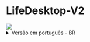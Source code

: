 # LifeDesktop-V2
<img src="https://share.creavite.co/68054be48bd3b02a647afaa1.gifautoplay=1">

<details>
  <summary>Versão em português - BR </summary>

  ```markdown
# 🎯 LifeDesktop — Sistema de Monitoramento Avançado (Overlay + Logs)

> Monitoramento em tempo real de **CPU, GPU, RAM, Rede, FPS**, temperatura e muito mais — com overlay transparente, logging em CSV e análise de métricas.

---

## 🧩 Sobre o Projeto

O **Life Desktop** é uma aplicação desenvolvida em Python com uma interface leve e sobreposta (`overlay`) que coleta dados em tempo real do sistema e jogos. Ideal para análise de desempenho, amostragem técnica, testes de stress ou uso pessoal.

O sistema inclui:

- Monitoramento ao vivo de hardware
- Gravação de logs em `.csv`
- Interface gráfica com `customtkinter`
- Overlay transparente que permanece acima de todas as janelas
- Geração de métricas de uso ao final da sessão

---

## 📊 O que a aplicação monitora

| Recurso              | Detalhes coletados                                        |
|----------------------|-----------------------------------------------------------|
| **CPU**              | Uso (%) e temperatura                                     |
| **RAM**              | Uso (%), usada e livre em MB                              |
| **GPU (NVIDIA)**     | Uso (%) e temperatura                                     |
| **Internet**         | Upload e download em KB/s                                 |
| **FPS**              | FPS atual em programas e jogos                            |


---

## 🧰 Tecnologias e Bibliotecas Utilizadas

| Biblioteca           | Função principal                                  |
|----------------------|---------------------------------------------------|
| `psutil`             | Coleta dados de CPU, RAM, disco e rede            |
| `GPUtil`             | Coleta dados da GPU (NVIDIA)                      |
| `customtkinter`      | Interface gráfica moderna e personalizável        |
| `tkinter`            | Base para a GUI e overlay                         |
| `pandas`             | Geração de métricas com base nos logs             |
| `datetime` / `os`    | Manipulação de arquivos, diretórios e tempo       |

---

## 🖥️ Interface (Overlay)

- Caixa flutuante sobre todas as janelas
- Transparente com borda verde fina
- Texto em **verde limão** sobre fundo escuro (estilo HUD)
- Pode ser arrastada pela tela
- Exibe: CPU, RAM, GPU, Net e agora FPS.

---

## 📁 Estrutura de Arquivos

LifeDesktop/
├── main.py               # Inicia a aplicação e gera métricas finais
├── monitor.py            # Coleta e grava dados em tempo real
├── overlay.py            # Interface HUD sobreposta com informações ao vivo
├── logs/                 # Pasta onde os arquivos CSV são salvos
├── README.md             # Este documento
└── requirements.txt      # Bibliotecas necessárias

```

 INSTALAÇÃO:
- 1 Clone o repositório:
  ```bash
  git clone https://github.com/B4nanaD3vzz/LifeDesktop-V2.git
  cd LifeDesktop
  ```

-2 Instale as Dependencias:
 ```bash
 pip install -r requirements.txt
 ```

-3 Execute a aplicação:
 ```bash
 python main.py
 ```

<h1 align="center">COMO USAR</h1>
 - Interface HUD será aberta
 <img src="https://i.postimg.cc/J7K5rrQB/Captura-de-Tela-28.png">
 Observe que possui 3 botões no lado esquerdo:
 
 ```markdown
 > Home - Principal
 > Dados - Grafico em tempo real
 > Configurações - Configurações do software (ainda em desenvolvimento)
```
 - Os dados começam a ser coletados automaticamente.
```markdown
> Use o botão "Iniciar monitoramento" para começar a aparecer as métricas em sua tela.
> Use o botâo "Parar e exibir métricas" para exibir a log de captura de dados.
```

<h2>Como será exibido o overlay:</h2>
<img src="https://i.postimg.cc/Mp8sXWL0/Captura-de-Tela-32.png">

# Contribuições:
 Se você quer contribuir mas não quer ou não sabe programar, saiba que idéias são válidas e ajudam muito, a sua idéia poderá está na próxima versão do LifeDesktop.

 ## 🧠 Autor

Desenvolvido por **[B4nanaD3vzz]**  
Se curtir, ⭐ no repo é sempre bem-vindo!


</details>


